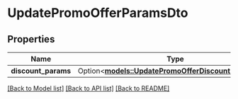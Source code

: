 # UpdatePromoOfferParamsDto

## Properties

Name | Type | Description | Notes
------------ | ------------- | ------------- | -------------
**discount_params** | Option<[**models::UpdatePromoOfferDiscountParamsDto**](UpdatePromoOfferDiscountParamsDTO.md)> |  | [optional]

[[Back to Model list]](../README.md#documentation-for-models) [[Back to API list]](../README.md#documentation-for-api-endpoints) [[Back to README]](../README.md)


